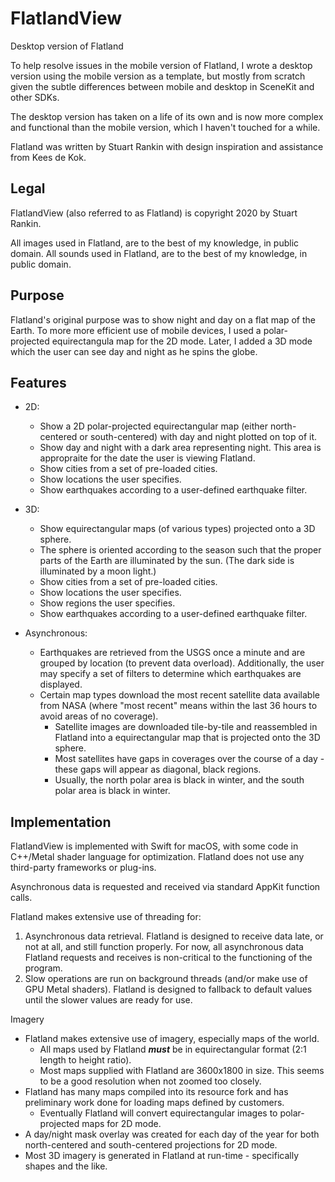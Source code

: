 # FlatlandView
Desktop version of Flatland

To help resolve issues in the mobile version of Flatland, I wrote a desktop version using the mobile version as a template, but mostly from scratch given the subtle differences between mobile and desktop in SceneKit and other SDKs.

The desktop version has taken on a life of its own and is now more complex and functional than the mobile version, which I haven't touched for a while. 

Flatland was written by Stuart Rankin with design inspiration and assistance from Kees de Kok.

## Legal

FlatlandView (also referred to as Flatland) is copyright 2020 by Stuart Rankin.

All images used in Flatland, are to the best of my knowledge, in public domain.
All sounds used in Flatland, are to the best of my knowledge, in public domain.

## Purpose

Flatland's original purpose was to show night and day on a flat map of the Earth. To more more efficient use of mobile devices, I used a polar-projected equirectangula map for the 2D mode.
Later, I added a 3D mode which the user can see day and night as he spins the globe.

## Features

* 2D: 
  * Show a 2D polar-projected equirectangular map (either north-centered or south-centered) with day and night plotted on top of it.
  * Show day and night with a dark area representing night. This area is appropraite for the date the user is viewing Flatland.
  * Show cities from a set of pre-loaded cities.
  * Show locations the user specifies.
  * Show earthquakes according to a user-defined earthquake filter.
  
* 3D:
  * Show equirectangular maps (of various types) projected onto a 3D sphere.
  * The sphere is oriented according to the season such that the proper parts of the Earth are illuminated by the sun. (The dark side is illuminated by a moon light.)
  * Show cities from a set of pre-loaded cities.
  * Show locations the user specifies.
  * Show regions the user specifies.
  * Show earthquakes according to a user-defined earthquake filter.
  
* Asynchronous:
  * Earthquakes are retrieved from the USGS once a minute and are grouped by location (to prevent data overload). Additionally, the user may specify a set of filters to determine which earthquakes are displayed.
  * Certain map types download the most recent satellite data available from NASA (where "most recent" means within the last 36 hours to avoid areas of no coverage).
    * Satellite images are downloaded tile-by-tile and reassembled in Flatland into a equirectangular map that is projected onto the 3D sphere.
    * Most satellites have gaps in coverages over the course of a day - these gaps will appear as diagonal, black regions.
    * Usually, the north polar area is black in winter, and the south polar area is black in winter.

## Implementation

FlatlandView is implemented with Swift for macOS, with some code in C++/Metal shader language for optimization. Flatland does not use any third-party frameworks or plug-ins.

Asynchronous data is requested and received via standard AppKit function calls.

Flatland makes extensive use of threading for:
  1. Asynchronous data retrieval. Flatland is designed to receive data late, or not at all, and still function properly. For now, all asynchronous data Flatland requests and receives is non-critical to the functioning of the program.
  2. Slow operations are run on background threads (and/or make use of GPU Metal shaders). Flatland is designed to fallback to default values until the slower values are ready for use.

Imagery
  * Flatland makes extensive use of imagery, especially maps of the world.
    * All maps used by Flatland **_must_** be in equirectangular format (2:1 length to height ratio).
    * Most maps supplied with Flatland are 3600x1800 in size. This seems to be a good resolution when not zoomed too closely.
  * Flatland has many maps compiled into its resource fork and has preliminary work done for loading maps defined by customers.
    * Eventually Flatland will convert equirectangular images to polar-projected maps for 2D mode.
  * A day/night mask overlay was created for each day of the year for both north-centered and south-centered projections for 2D mode.
  * Most 3D imagery is generated in Flatland at run-time - specifically shapes and the like.
